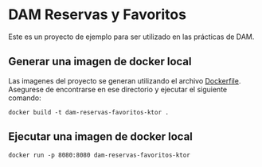 # DAM Reservas y Favoritos

Este es un proyecto de ejemplo para ser utilizado en las prácticas de DAM.


## Generar una imagen de docker local
Las imagenes del proyecto se generan utilizando el archivo [Dockerfile](./Dockerfile). Asegurese de encontrarse en ese directorio y ejecutar el siguiente comando:
```
docker build -t dam-reservas-favoritos-ktor .
```
## Ejecutar una imagen de docker local
```
docker run -p 8080:8080 dam-reservas-favoritos-ktor
```

